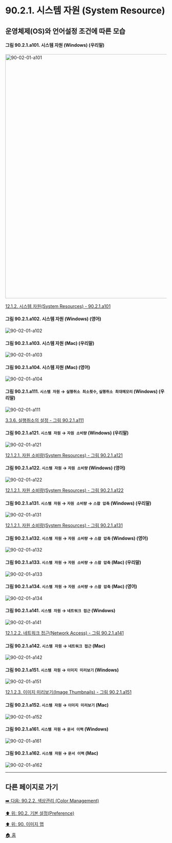 # 90.2.1. 시스템 자원 (System Resource)
## 운영체제(OS)와 언어설정 조건에 따른 모습

<a id="90-02-01-a101"></a>

#### 그림 90.2.1.a101. 시스템 자원 (Windows) (우리말)
<img width="962" height="760" alt="90-02-01-a101" src="https://github.com/wonder13662/gimp/assets/15767104/2752c284-09dc-4bf0-9adc-58ea2bc58b21" />

[12.1.2. 시스템 자원(System Resources) - 90.2.1.a101](./12-01-02-00-system-resources.md#90-02-01-a101)

<a id="90-02-01-a102"></a>

#### 그림 90.2.1.a102. 시스템 자원 (Windows) (영어)
![90-02-01-a102](https://github.com/wonder13662/gimp/assets/15767104/e56e023e-ecca-4115-940d-237d8e2ba0f5)

#### 그림 90.2.1.a103. 시스템 자원 (Mac) (우리말)
![90-02-01-a103](https://github.com/wonder13662/gimp/assets/15767104/cb68c1f1-bce8-4c45-a7ef-dae35930031e)

#### 그림 90.2.1.a104. 시스템 자원 (Mac) (영어)
![90-02-01-a104](https://github.com/wonder13662/gimp/assets/15767104/0ba61e8a-8cd0-4be7-b828-2f72ae8058f2)

<a id="90-02-01-a111"></a>

#### 그림 90.2.1.a111. `시스템 자원` → `실행취소 최소횟수`, `실행취소 최대메모리` (Windows) (우리말)
![90-02-01-a111](https://github.com/wonder13662/gimp/assets/15767104/d606c417-ba0b-48a4-a6bf-fcc373517866)

[3.3.6. 실행취소의 설정 - 그림 90.2.1.a111](./03-03-06-system_resource_settings_of_undoing.md#90-02-01-a111)

<a id="90-02-01-a121"></a>

#### 그림 90.2.1.a121. `시스템 자원` → `자원 소비량` (Windows) (우리말)
![90-02-01-a121](https://github.com/wonder13662/gimp/assets/15767104/eb95aa6e-fa60-4eb7-afa9-5871d85f0f80)

[12.1.2.1. 자원 소비량(System Resources) - 그림 90.2.1.a121](./12-01-02-01-resource_consumption.md#90-02-01-a121)

<a id="90-02-01-a122"></a>

#### 그림 90.2.1.a122. `시스템 자원` → `자원 소비량` (Windows) (영어)
![90-02-01-a122](https://github.com/wonder13662/gimp/assets/15767104/18e1aa07-1684-488f-b1a9-da97ace27d24)

[12.1.2.1. 자원 소비량(System Resources) - 그림 90.2.1.a122](./12-01-02-01-resource_consumption.md#90-02-01-a122)

<a id="90-02-01-a131"></a>

#### 그림 90.2.1.a131. `시스템 자원` → `자원 소비량` → `스왑 압축` (Windows) (우리말)
![90-02-01-a131](https://github.com/wonder13662/gimp/assets/15767104/0f179d28-f160-4e33-81da-c569051d579c)

[12.1.2.1. 자원 소비량(System Resources) - 그림 90.2.1.a131](./12-01-02-01-resource_consumption.md#90-02-01-a131)

<a id="90-02-01-a132"></a>

#### 그림 90.2.1.a132. `시스템 자원` → `자원 소비량` → `스왑 압축` (Windows) (영어)
![90-02-01-a132](https://github.com/wonder13662/gimp/assets/15767104/a4419bca-f381-45ac-947b-a00d8c458135)

#### 그림 90.2.1.a133. `시스템 자원` → `자원 소비량` → `스왑 압축` (Mac) (우리말)
![90-02-01-a133](https://github.com/wonder13662/gimp/assets/15767104/96926572-dc88-4864-9267-349867fbae30)

#### 그림 90.2.1.a134. `시스템 자원` → `자원 소비량` → `스왑 압축` (Mac) (영어)
![90-02-01-a134](https://github.com/wonder13662/gimp/assets/15767104/692560e4-bf3d-4cf6-a145-25b3f1326336)

<a id="90-02-01-a141"></a>

#### 그림 90.2.1.a141. `시스템 자원` → `네트워크 접근` (Windows)
![90-02-01-a141](https://github.com/wonder13662/gimp/assets/15767104/91c3df40-81fb-4cf8-b549-1f50c174ea46)

[12.1.2.2. 네트워크 접근(Network Access) - 그림 90.2.1.a141](./12-01-02-02-network_access.md#90-02-01-a141)

<a id="90-02-01-a142"></a>

#### 그림 90.2.1.a142. `시스템 자원` → `네트워크 접근` (Mac)
![90-02-01-a142](https://github.com/wonder13662/gimp/assets/15767104/4fce482e-b3ef-4bb0-8321-8e3e3b7ec494)

<a id="90-02-01-a151"></a>

#### 그림 90.2.1.a151. `시스템 자원` → `이미지 미리보기` (Windows)
![90-02-01-a151](https://github.com/wonder13662/gimp/assets/15767104/fdebf365-afc5-4e85-ba77-5f3a9942d088)

[12.1.2.3. 이미지 미리보기(Image Thumbnails) - 그림 90.2.1.a151](./12-01-02-03-image_thumbnails.md#90-02-01-a151)

<a id="90-02-01-a152"></a>

#### 그림 90.2.1.a152. `시스템 자원` → `이미지 미리보기` (Mac)
![90-02-01-a152](https://github.com/wonder13662/gimp/assets/15767104/fc5b91d8-fb94-4d1b-84b2-f2f18f441ee0)

<a id="90-02-01-a161"></a>

#### 그림 90.2.1.a161. `시스템 자원` → `문서 이력` (Windows)
![90-02-01-a161](https://github.com/wonder13662/gimp/assets/15767104/8458d2a3-7f77-4d8f-8a79-e01b2b6c40eb)

<a id="90-02-01-a162"></a>

#### 그림 90.2.1.a162. `시스템 자원` → `문서 이력` (Mac)
![90-02-01-a162](https://github.com/wonder13662/gimp/assets/15767104/9ded99ce-a23b-43ff-b724-5d2789a326cc)

***

## 다른 페이지로 가기

[➡️ 다음: 90.2.2. 색상관리 (Color Management)](./90-02-02-color-management.md)

[⬆️ 위: 90.2. 기본 설정(Preference)](./90-02-00-preference.md)

[⬆️ 위: 90. 이미지 맵](./90-00-image-map.md)

[🏠 홈](./00-home.md)
